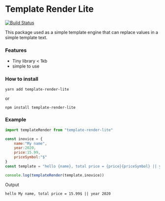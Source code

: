 # Template Render Lite

[![Build Status](https://travis-ci.org/joemccann/dillinger.svg?branch=master)](https://travis-ci.org/joemccann/dillinger)

This package used as a simple template engine that can replace values in a simple template text.

### Features
 - Tiny library < 1kb
 - simple to use

### How to install
```
yarn add template-render-lite
```
or 
```
npm install template-render-lite
```
### Example 

```javascript
import templateRender from "template-render-lite"

const inovice = {
    name:"My name",
    year:2020,
    price:15.99,
    priceSymbol:"$"
}
const template = "hello {name}, total price = {price}{priceSymbol} || year {year}"

console.log(templateRender(template,inovice))
```
Output
```
hello My name, total price = 15.99$ || year 2020 
```

